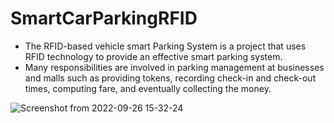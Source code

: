 # SmartCarParkingRFID

- The RFID-based vehicle smart Parking System is a project that uses RFID technology to provide an effective smart parking system. 
- Many responsibilities are involved in parking management at businesses and malls such as providing tokens, recording check-in and check-out times, computing fare, and eventually collecting the money.

![Screenshot from 2022-09-26 15-32-24](https://user-images.githubusercontent.com/32316726/192249408-92345afa-a6c2-4856-813a-8c59829d9124.png)

